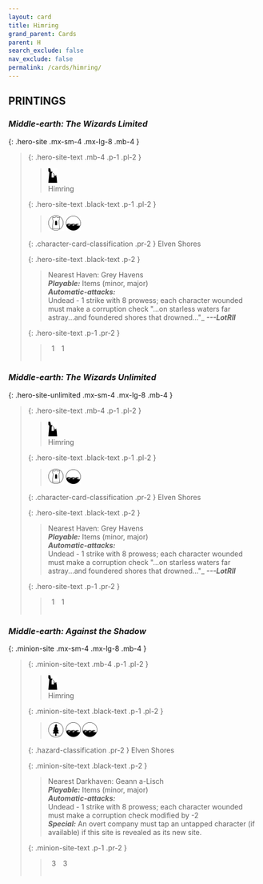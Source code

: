 ```yaml
---
layout: card
title: Himring
grand_parent: Cards
parent: H
search_exclude: false
nav_exclude: false
permalink: /cards/himring/
---
```


## PRINTINGS


### _Middle-earth: The Wizards Limited_

{: .hero-site .mx-sm-4 .mx-lg-8 .mb-4 }
> {: .hero-site-text .mb-4 .p-1 .pl-2 }
> > <div class="card-mp"><img src="/assets/images/ruinlair.svg"></div>
> > <div class="character-card-name">Himring</div>
>
> {: .hero-site-text .black-text .p-1 .pl-2 }
> > ![](/assets/images/free-domain.svg) ![](/assets/images/coastalsea.svg)
>
> {: .character-card-classification .pr-2 }
> Elven Shores
>
> {: .hero-site-text .black-text .p-2 }
> > Nearest Haven: Grey Havens <br>_**Playable:**_ Items (minor, major) <br>_**Automatic-attacks:**_<br> Undead - 1 strike with 8 prowess; each character wounded must make a corruption check  "...on starless waters far astray...and foundered shores that drowned..."_ ***---LotRII*** 
> 
> {: .hero-site-text .p-1 .pr-2 }
> > <div class="hero-site-draw"><span class="hero-you-draw">&ensp;1&ensp;</span><span class="hero-opp-draw">&ensp;1&ensp;</span></div>
> > <div class="card-corruption">&nbsp;</div>

### _Middle-earth: The Wizards Unlimited_

{: .hero-site-unlimited .mx-sm-4 .mx-lg-8 .mb-4 }
> {: .hero-site-text .mb-4 .p-1 .pl-2 }
> > <div class="card-mp"><img src="/assets/images/ruinlair.svg"></div>
> > <div class="character-card-name">Himring</div>
>
> {: .hero-site-text .black-text .p-1 .pl-2 }
> > ![](/assets/images/free-domain.svg) ![](/assets/images/coastalsea.svg)
>
> {: .character-card-classification .pr-2 }
> Elven Shores
>
> {: .hero-site-text .black-text .p-2 }
> > Nearest Haven: Grey Havens <br>_**Playable:**_ Items (minor, major) <br>_**Automatic-attacks:**_<br> Undead - 1 strike with 8 prowess; each character wounded must make a corruption check  "...on starless waters far astray...and foundered shores that drowned..."_ ***---LotRII*** 
> 
> {: .hero-site-text .p-1 .pr-2 }
> > <div class="hero-site-draw"><span class="hero-you-draw">&ensp;1&ensp;</span><span class="hero-opp-draw">&ensp;1&ensp;</span></div>
> > <div class="card-corruption">&nbsp;</div>

### _Middle-earth: Against the Shadow_

{: .minion-site .mx-sm-4 .mx-lg-8 .mb-4 }
> {: .minion-site-text .mb-4 .p-1 .pl-2 }
> > <div class="card-mp"><img src="/assets/images/ruinlair.svg"></div>
> > <div class="card-name">Himring</div>
>
> {: .minion-site-text .black-text .p-1 .pl-2 }
> > ![](/assets/images/wilderness.svg) ![](/assets/images/coastalsea.svg) ![](/assets/images/coastalsea.svg)
>
> {: .hazard-classification .pr-2 }
> Elven Shores
>
> {: .minion-site-text .black-text .p-2 }
> > Nearest Darkhaven: Geann a-Lisch <br>_**Playable:**_ Items (minor, major) <br>_**Automatic-attacks:**_<br> Undead - 1 strike with 8 prowess; each character wounded must make a corruption check modified by -2 <br>_**Special:**_ An overt company must tap an untapped character (if available) if this site is revealed as its new site.  
> 
> {: .minion-site-text .p-1 .pr-2 }
> > <div class="hero-site-draw"><span class="minion-you-draw">&ensp;3&ensp;</span><span class="minion-opp-draw">&ensp;3&ensp;</span></div>
> > <div class="card-corruption">&nbsp;</div>
